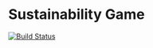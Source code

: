 Sustainability Game
===================

[![Build Status](https://travis-ci.org/gios-asu/sustainability-game.svg)](https://travis-ci.org/gios-asu/sustainability-game)
